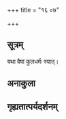 +++
title = "१६ ०७"

+++
## सूत्रम्
यथा वैषां कुलधर्मः स्यात्।
## अनाकुला

## गृह्यतात्पर्यदर्शनम्

